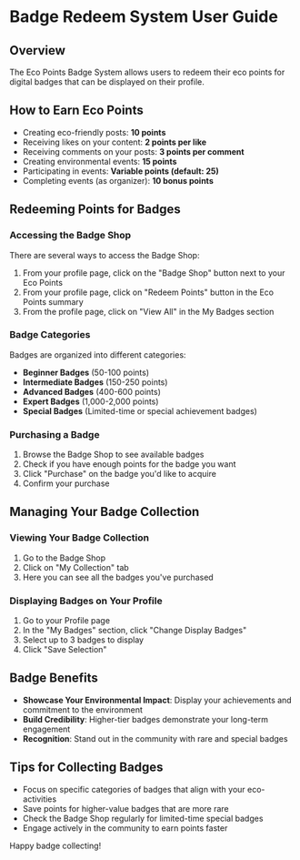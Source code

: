 # Badge Redeem System User Guide

## Overview
The Eco Points Badge System allows users to redeem their eco points for digital badges that can be displayed on their profile.

## How to Earn Eco Points
- Creating eco-friendly posts: **10 points**
- Receiving likes on your content: **2 points per like**
- Receiving comments on your posts: **3 points per comment**
- Creating environmental events: **15 points**
- Participating in events: **Variable points (default: 25)**
- Completing events (as organizer): **10 bonus points**

## Redeeming Points for Badges

### Accessing the Badge Shop
There are several ways to access the Badge Shop:
1. From your profile page, click on the "Badge Shop" button next to your Eco Points
2. From your profile page, click on "Redeem Points" button in the Eco Points summary
3. From the profile page, click on "View All" in the My Badges section

### Badge Categories
Badges are organized into different categories:
- **Beginner Badges** (50-100 points)
- **Intermediate Badges** (150-250 points)
- **Advanced Badges** (400-600 points)
- **Expert Badges** (1,000-2,000 points)
- **Special Badges** (Limited-time or special achievement badges)

### Purchasing a Badge
1. Browse the Badge Shop to see available badges
2. Check if you have enough points for the badge you want
3. Click "Purchase" on the badge you'd like to acquire
4. Confirm your purchase

## Managing Your Badge Collection

### Viewing Your Badge Collection
1. Go to the Badge Shop
2. Click on "My Collection" tab
3. Here you can see all the badges you've purchased

### Displaying Badges on Your Profile
1. Go to your Profile page
2. In the "My Badges" section, click "Change Display Badges"
3. Select up to 3 badges to display
4. Click "Save Selection"

## Badge Benefits
- **Showcase Your Environmental Impact**: Display your achievements and commitment to the environment
- **Build Credibility**: Higher-tier badges demonstrate your long-term engagement
- **Recognition**: Stand out in the community with rare and special badges

## Tips for Collecting Badges
- Focus on specific categories of badges that align with your eco-activities
- Save points for higher-value badges that are more rare
- Check the Badge Shop regularly for limited-time special badges
- Engage actively in the community to earn points faster

Happy badge collecting!
